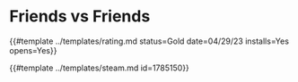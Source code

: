 # Friends vs Friends

{{#template ../templates/rating.md status=Gold date=04/29/23 installs=Yes opens=Yes}} 

{{#template ../templates/steam.md id=1785150}}